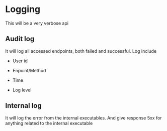 # Logging

This will be a very verbose api

## Audit log

It will log all accessed endpoints, both failed and successful.
Log include

* User id

* Enpoint/Method

* Time

* Log level

## Internal log

It will log the error from the internal executables.
And give response 5xx for anything related to the internal executable

